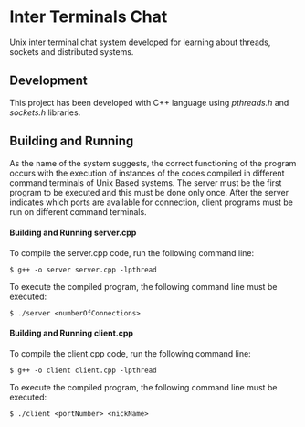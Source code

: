 # Inter Terminals Chat

Unix inter terminal chat system developed for learning about threads, sockets and distributed systems.

## Development

This project has been developed with C++ language using *pthreads.h* and *sockets.h* libraries.

## Building and Running

As the name of the system suggests, the correct functioning of the program occurs with the execution of instances of the codes compiled in different command terminals of Unix Based systems. The server must be the first program to be executed and this must be done only once. After the server indicates which ports are available for connection, client programs must be run on different command terminals.

#### Building and Running server.cpp

To compile the server.cpp code, run the following command line:

`$ g++ -o server server.cpp -lpthread`

To execute the compiled program, the following command line must be executed:

`$ ./server <numberOfConnections>`

#### Building and Running client.cpp

To compile the client.cpp code, run the following command line:

`$ g++ -o client client.cpp -lpthread`

To execute the compiled program, the following command line must be executed:

`$ ./client <portNumber> <nickName>`